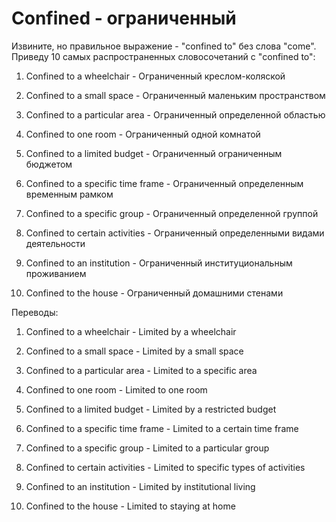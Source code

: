 # Confined - ограниченный

Извините, но правильное выражение - "confined to" без слова "come". Приведу 10 самых распространенных словосочетаний с "confined to":

1. Confined to a wheelchair - Ограниченный креслом-коляской

2. Confined to a small space - Ограниченный маленьким пространством

3. Confined to a particular area - Ограниченный определенной областью

4. Confined to one room - Ограниченный одной комнатой

5. Confined to a limited budget - Ограниченный ограниченным бюджетом

6. Confined to a specific time frame - Ограниченный определенным временным рамком

7. Confined to a specific group - Ограниченный определенной группой

8. Confined to certain activities - Ограниченный определенными видами деятельности

9. Confined to an institution - Ограниченный институциональным проживанием

10. Confined to the house - Ограниченный домашними стенами

Переводы:

1. Confined to a wheelchair - Limited by a wheelchair

2. Confined to a small space - Limited by a small space

3. Confined to a particular area - Limited to a specific area

4. Confined to one room - Limited to one room

5. Confined to a limited budget - Limited by a restricted budget

6. Confined to a specific time frame - Limited to a certain time frame

7. Confined to a specific group - Limited to a particular group

8. Confined to certain activities - Limited to specific types of activities

9. Confined to an institution - Limited by institutional living

10. Confined to the house - Limited to staying at home

